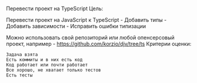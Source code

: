 Перевести проект на TypeScript
Цель:

Перевести проект на JavaScript к TypeScript - Добавить типы - Добавить зависимости - Исправить ошибки типизации

Можно использовать свой репозиторий или любой опенсерсовый проект, например - https://github.com/korzio/djv/tree/ts
Критерии оценки:

    Задача взята
    Есть коммиты и в них есть код
    Код работает или почти работает
    Все хорошо, не хватает только тестов
    Есть тесты
